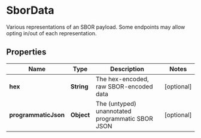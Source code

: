 

# SborData

Various representations of an SBOR payload. Some endpoints may allow opting in/out of each representation. 

## Properties

| Name | Type | Description | Notes |
|------------ | ------------- | ------------- | -------------|
|**hex** | **String** | The hex-encoded, raw SBOR-encoded data |  [optional] |
|**programmaticJson** | **Object** | The (untyped) unannotated programmatic SBOR JSON |  [optional] |



